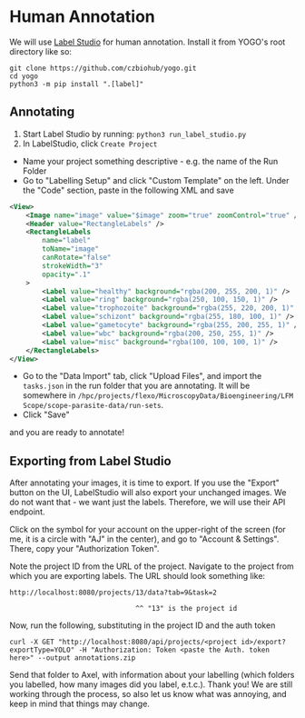 # Human Annotation

We will use [Label Studio](https://labelstud.io/) for human annotation. Install it from YOGO's root directory like so:

```console
git clone https://github.com/czbiohub/yogo.git
cd yogo
python3 -m pip install ".[label]"
```

## Annotating

1. Start Label Studio by running: `python3 run_label_studio.py`
2. In LabelStudio, click `Create Project`
  - Name your project something descriptive - e.g. the name of the Run Folder
  - Go to "Labelling Setup" and click "Custom Template" on the left. Under the "Code" section, paste in the following XML and save
```xml
<View>
    <Image name="image" value="$image" zoom="true" zoomControl="true" />
    <Header value="RectangleLabels" />
    <RectangleLabels
        name="label"
        toName="image"
        canRotate="false"
        strokeWidth="3"
        opacity=".1"
    >
        <Label value="healthy" background="rgba(200, 255, 200, 1)" />
        <Label value="ring" background="rgba(250, 100, 150, 1)" />
        <Label value="trophozoite" background="rgba(255, 220, 200, 1)" />
        <Label value="schizont" background="rgba(255, 180, 100, 1)" />
        <Label value="gametocyte" background="rgba(255, 200, 255, 1)" />
        <Label value="wbc" background="rgba(200, 250, 255, 1)" />
        <Label value="misc" background="rgba(100, 100, 100, 1)" />
    </RectangleLabels>
</View>
```
  - Go to the "Data Import" tab, click "Upload Files", and import the `tasks.json` in the run folder that you are annotating. It will be somewhere in `/hpc/projects/flexo/MicroscopyData/Bioengineering/LFM Scope/scope-parasite-data/run-sets`.
  - Click "Save"

and you are ready to annotate!

## Exporting from Label Studio

After annotating your images, it is time to export. If you use the "Export" button on the UI, LabelStudio will also export your unchanged images. We do not want that - we want just the labels. Therefore, we will use their API endpoint.

Click on the symbol for your account on the upper-right of the screen (for me, it is a circle with "AJ" in the center), and go to "Account & Settings". There, copy your "Authorization Token".

Note the project ID from the URL of the project. Navigate to the project from which you are exporting labels. The URL should look something like:

```
http://localhost:8080/projects/13/data?tab=9&task=2

                               ^^ "13" is the project id
```

Now, run the following, substituting in the project ID and the auth token

```console
curl -X GET "http://localhost:8080/api/projects/<project id>/export?exportType=YOLO" -H "Authorization: Token <paste the Auth. token here>" --output annotations.zip
```

Send that folder to Axel, with information about your labelling (which folders you labelled, how many images did you label, e.t.c.). Thank you! We are still working through the process, so also let us know what was annoying, and keep in mind that things may change.
